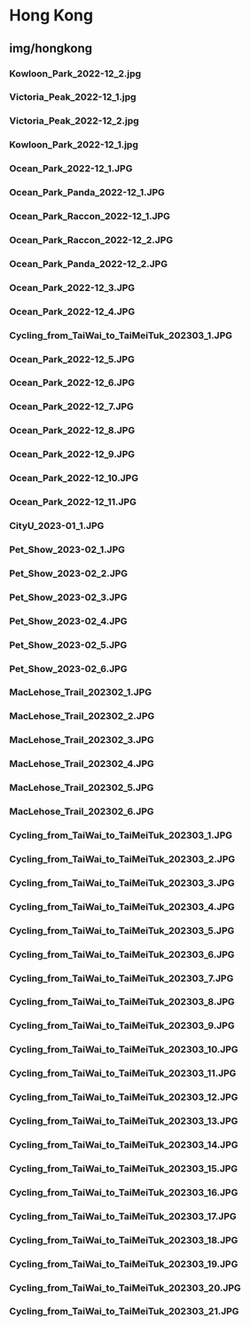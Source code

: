 # Hong Kong

## img/hongkong

### Kowloon_Park_2022-12_2.jpg

### Victoria_Peak_2022-12_1.jpg

### Victoria_Peak_2022-12_2.jpg

### Kowloon_Park_2022-12_1.jpg

### Ocean_Park_2022-12_1.JPG

### Ocean_Park_Panda_2022-12_1.JPG

### Ocean_Park_Raccon_2022-12_1.JPG

### Ocean_Park_Raccon_2022-12_2.JPG

### Ocean_Park_Panda_2022-12_2.JPG

### Ocean_Park_2022-12_3.JPG

### Ocean_Park_2022-12_4.JPG

### Cycling_from_TaiWai_to_TaiMeiTuk_202303_1.JPG

### Ocean_Park_2022-12_5.JPG

### Ocean_Park_2022-12_6.JPG

### Ocean_Park_2022-12_7.JPG

### Ocean_Park_2022-12_8.JPG

### Ocean_Park_2022-12_9.JPG

### Ocean_Park_2022-12_10.JPG

### Ocean_Park_2022-12_11.JPG

### CityU_2023-01_1.JPG

### Pet_Show_2023-02_1.JPG

### Pet_Show_2023-02_2.JPG

### Pet_Show_2023-02_3.JPG

### Pet_Show_2023-02_4.JPG

### Pet_Show_2023-02_5.JPG

### Pet_Show_2023-02_6.JPG

### MacLehose_Trail_202302_1.JPG

### MacLehose_Trail_202302_2.JPG

### MacLehose_Trail_202302_3.JPG

### MacLehose_Trail_202302_4.JPG

### MacLehose_Trail_202302_5.JPG

### MacLehose_Trail_202302_6.JPG

### Cycling_from_TaiWai_to_TaiMeiTuk_202303_1.JPG

### Cycling_from_TaiWai_to_TaiMeiTuk_202303_2.JPG

### Cycling_from_TaiWai_to_TaiMeiTuk_202303_3.JPG

### Cycling_from_TaiWai_to_TaiMeiTuk_202303_4.JPG

### Cycling_from_TaiWai_to_TaiMeiTuk_202303_5.JPG

### Cycling_from_TaiWai_to_TaiMeiTuk_202303_6.JPG

### Cycling_from_TaiWai_to_TaiMeiTuk_202303_7.JPG

### Cycling_from_TaiWai_to_TaiMeiTuk_202303_8.JPG

### Cycling_from_TaiWai_to_TaiMeiTuk_202303_9.JPG

### Cycling_from_TaiWai_to_TaiMeiTuk_202303_10.JPG

### Cycling_from_TaiWai_to_TaiMeiTuk_202303_11.JPG

### Cycling_from_TaiWai_to_TaiMeiTuk_202303_12.JPG

### Cycling_from_TaiWai_to_TaiMeiTuk_202303_13.JPG

### Cycling_from_TaiWai_to_TaiMeiTuk_202303_14.JPG

### Cycling_from_TaiWai_to_TaiMeiTuk_202303_15.JPG

### Cycling_from_TaiWai_to_TaiMeiTuk_202303_16.JPG

### Cycling_from_TaiWai_to_TaiMeiTuk_202303_17.JPG

### Cycling_from_TaiWai_to_TaiMeiTuk_202303_18.JPG

### Cycling_from_TaiWai_to_TaiMeiTuk_202303_19.JPG

### Cycling_from_TaiWai_to_TaiMeiTuk_202303_20.JPG

### Cycling_from_TaiWai_to_TaiMeiTuk_202303_21.JPG
